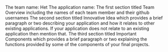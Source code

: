 The team name: Het
The application name: 
The first section titled Team Overview including the names of each team member and their github usernames
The second section titled Innovative Idea which provides a brief paragraph or two describing your application and how it relates to other existing applications. If your application does not relate to an existing application then mention that.
The third section titled Important Components which provides a brief paragraph or two explaining the functions provided by some of the components of your final projects.
